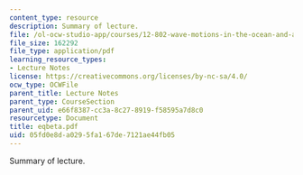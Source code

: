 ```yaml
---
content_type: resource
description: Summary of lecture.
file: /ol-ocw-studio-app/courses/12-802-wave-motions-in-the-ocean-and-atmosphere-spring-2004/05fd0e8da0295fa167de7121ae44fb05_eqbeta.pdf
file_size: 162292
file_type: application/pdf
learning_resource_types:
- Lecture Notes
license: https://creativecommons.org/licenses/by-nc-sa/4.0/
ocw_type: OCWFile
parent_title: Lecture Notes
parent_type: CourseSection
parent_uid: e66f8387-cc3a-8c27-8919-f58595a7d8c0
resourcetype: Document
title: eqbeta.pdf
uid: 05fd0e8d-a029-5fa1-67de-7121ae44fb05
---
```

Summary of lecture.